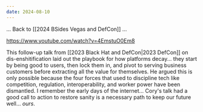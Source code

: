 ```yaml
---
date: 2024-08-10
---
```


... Back to [[2024 BSides Vegas and DefCon]] ...


https://www.youtube.com/watch?v=4EmstuO0Em8

This follow-up talk from [[2023 Black Hat and DefCon|2023 DefCon]] on dis-enshitification laid out the playbook for how platforms decay... they start by being good to users, then lock them in, and pivot to serving business customers before extracting all the value for themselves. He argued this is only possible because the four forces that used to discipline tech like competition, regulation, interoperability, and worker power have been dismantled. I remember the early days of the internet... Cory's talk had a good call to action to restore sanity is a necessary path to keep our future well... *ours*.